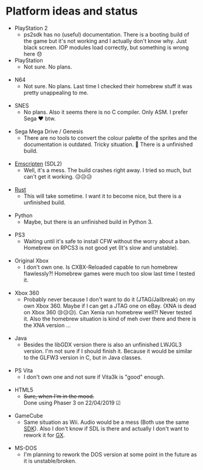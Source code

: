 # Platform ideas and status

- PlayStation 2
  - ps2sdk has no (useful) documentation. There is a booting build of the game but it's not working and I actually don't know why. Just black screen. IOP modules load correctly, but something is wrong here 😞
    <br/>
- PlayStation
  - Not sure. No plans.
    <br/>
    <br/>
- N64
  - Not sure. No plans. Last time I checked their homebrew stuff it was pretty unappealing to me.
    <br/>
    <br/>
- SNES
  - No plans. Also it seems there is no C compiler. Only ASM. I prefer Sega ❤ btw.
    <br/>
    <br/>
- Sega Mega Drive / Genesis
  - There are no tools to convert the colour palette of the sprites and the documentation is outdated. Tricky situation. 😬 There is a unfinished build.
    <br/>
    <br/>
- [Emscripten](https://emscripten.org/index.html) (SDL2)
  - Well, it's a mess. The build crashes right away. I tried so much, but can't get it working. 😥😥😥
    <br/>
    <br/>
- [Rust](https://www.rust-lang.org/)
  - This will take sometime. I want it to become nice, but there is a unfinished build.
    <br/>
    <br/>
- Python
  - Maybe, but there is an unfinished build in Python 3.
    <br/>
    <br/>
- PS3
  - Waiting until it's safe to install CFW without the worry about a ban. Homebrew on RPCS3 is not good yet (It's slow and unstable).
    <br/>
    <br/>
- Original Xbox
  - I don't own one. Is CXBX-Reloaded capable to run homebrew flawlessly?! Homebrew games were much too slow last time I tested it.
    <br/>
    <br/>
- Xbox 360
  - Probably never because I don't want to do it (JTAG/Jailbreak) on my own Xbox 360. Maybe if I can get a JTAG one on eBay. (XNA is dead on Xbox 360 😢😥😥). Can Xenia run homebrew well?! Never tested it. Also the homebrew situation is kind of meh over there and there is the XNA version ...
    <br/>
    <br/>
- Java
  - Besides the libGDX version there is also an unfinished LWJGL3 version. I'm not sure if I should finish it. Because it would be similar to the GLFW3 version in C, but in Java classes.
    <br/>
    <br/>
- PS Vita
  - I don't own one and not sure if Vita3k is "good" enough.
    <br/>
    <br/>
- HTML5
  - ~~Sure, when I'm in the mood.~~<br/>
  Done using Phaser 3 on 22/04/2019 &#x2611;
    <br/>
    <br/>
- GameCube
  - Same situation as Wii. Audio would be a mess (Both use the same [SDK](https://devkitpro.org/wiki/Getting_Started)). Also I don't know if SDL is there and actually I don't want to rework it for [GX](https://devkitpro.org/wiki/libogc/GX).
    <br/>
    <br/>
- MS-DOS
  - I'm planning to rework the DOS version at some point in the future as it is unstable/broken.